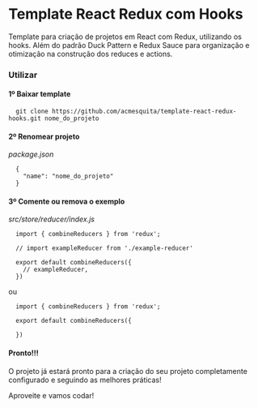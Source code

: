 # Template React Redux com Hooks

Template para criação de projetos em React com Redux, utilizando os hooks. Além do padrão Duck Pattern e Redux Sauce para organização e otimização na construção dos reduces e actions.

### Utilizar

#### 1º Baixar template

```
  git clone https://github.com/acmesquita/template-react-redux-hooks.git nome_do_projeto
```

#### 2º Renomear projeto

<i>package.json</i>
```
  {
    "name": "nome_do_projeto"
  }
```

#### 3º Comente ou remova o exemplo

<i>src/store/reducer/index.js</i>

```
  import { combineReducers } from 'redux';

  // import exampleReducer from './example-reducer'

  export default combineReducers({
    // exampleReducer,
  })
```

ou

```
  import { combineReducers } from 'redux';

  export default combineReducers({

  })
```

#### Pronto!!!

O projeto já estará pronto para a criação do seu projeto completamente configurado e seguindo as melhores práticas!

Aproveite e vamos codar!